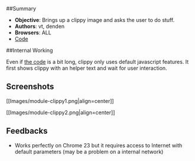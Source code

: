 ##Summary

* **Objective**: Brings up a clippy image and asks the user to do stuff.
* **Authors**: vt, denden
* **Browsers**: ALL
* [Code](https://github.com/beefproject/beef/tree/master/modules/social_engineering/clippy)

##Internal Working

Even if [the code](https://github.com/beefproject/beef/blob/master/modules/social_engineering/clippy/command.js) is a bit long, clippy only uses default javascript features. It first shows clippy with an helper text and wait for user interaction.

## Screenshots

[[Images/module-clippy1.png|align=center]]

[[Images/module-clippy2.png|align=center]]

## Feedbacks

* Works perfectly on Chrome 23 but it requires access to Internet with default parameters (may be a problem on a internal network)